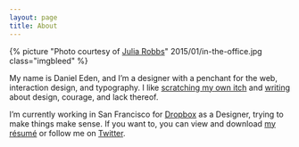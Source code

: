 ```yaml
---
layout: page
title: About
---
```


{% picture "Photo courtesy of [Julia Robbs](http://juliarobbs.com)" 2015/01/in-the-office.jpg class="imgbleed" %}

My name is Daniel Eden, and I’m a designer with a penchant for the web, interaction design, and typography. I like [scratching my own itch](/portfolio) and [writing](/blog) about design, courage, and lack thereof.

I’m currently working in San Francisco for [Dropbox](http://dropbox.com) as a Designer, trying to make things make sense. If you want to, you can view and download [my résumé](https://www.dropbox.com/s/kq431p4ey1b1ayu/R%C3%A9sum%C3%A9.pdf) or follow me on [Twitter](http://twitter.com/_dte).
